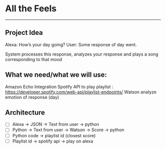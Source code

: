 # All the Feels 
------------
## Project Idea 
Alexa: How’s your day going?
User: Some response of day went.

System processes this response, analyzes your response and plays a song corresponding to that mood

## What we need/what we will use: 

Amazon Echo Integration
Spotify API to play playlist : https://developer.spotify.com/web-api/playlist-endpoints/
Watson analyze emotion of response (day)

## Architecture
- [ ] Alexa -> JSON -> Text from user -> python
- [ ] Python -> Text from user -> Watson -> Score -> python
- [ ] Python code -> playlist id (closest score)
- [ ] Playlist id -> spotify api -> play on alexa	
